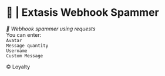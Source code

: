 <h1>🚬 | Extasis Webhook Spammer</h1>
<p><i>🐍 Webhook spammer using requests</i> <br>
  You can enter: <br>
  <code>Avatar</code> <br>
  <code>Message quantity</code> <br>
  <code>Username</code> <br>
  <code>Custom Message</code> <br>
<p>
  
<footer>© Loyalty</footer>
